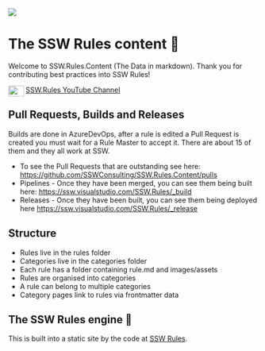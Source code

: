 <img src="https://raw.githubusercontent.com/SSWConsulting/SSW.Rules.Content/main/_docs/images/ssw-banner.png">

# The SSW Rules content 📜
Welcome to SSW.Rules.Content (The Data in markdown). Thank you for contributing best practices into SSW Rules!

<img align="left" width="32" height="22" src="https://raw.githubusercontent.com/SSWConsulting/SSW.Rules.Content/main/_docs/images/youtube_social_icon_red.png">

[SSW.Rules YouTube Channel](https://www.youtube.com/channel/UCKqEo5bl8ODqYZCKsq2xK5w)

## Pull Requests, Builds and Releases

Builds are done in AzureDevOps, after a rule is edited a Pull Request is created you must wait for a Rule Master to accept it. There are about 15 of them and they all work at SSW. 
* To see the Pull Requests that are outstanding see here:  https://github.com/SSWConsulting/SSW.Rules.Content/pulls
* Pipelines - Once they have been merged, you can see them being built here: https://ssw.visualstudio.com/SSW.Rules/_build
* Releases - Once they have been built, you can see them being deployed here https://ssw.visualstudio.com/SSW.Rules/_release

## Structure
- Rules live in the rules folder
- Categories live in the categories folder
- Each rule has a folder containing rule.md and images/assets
- Rules are organised into categories
- A rule can belong to multiple categories
- Category pages link to rules via frontmatter data

## The SSW Rules engine 🚗
This is built into a static site by the code at [SSW Rules](https://github.com/SSWConsulting/SSW.Rules).
